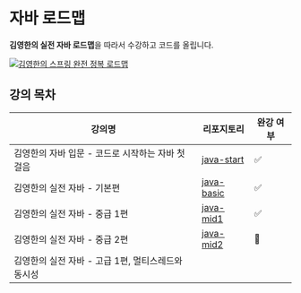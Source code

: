 # 자바 로드맵
**김영한의 실전 자바 로드맵**을 따라서 수강하고 코드를 올립니다.

[![김영한의 스프링 완전 정복 로드맵](https://cdn.inflearn.com/public/roadmaps/744/cover/a636e663-a6da-43b9-884a-42fc17b5890f/744-thumbnail.png?w=1062)](https://www.inflearn.com/roadmaps/744)


## 강의 목차
| 강의명 | 리포지토리 | 완강 여부 |
| ---- |  ------ | ----- | 
| 김영한의 자바 입문 - 코드로 시작하는 자바 첫걸음 |  [java-start](https://github.com/seyxxn/TIL/tree/main/inflearn_java/java-start) |  ✅ |
| 김영한의 실전 자바 - 기본편 |  [java-basic](https://github.com/seyxxn/TIL/tree/main/inflearn_java/java-basic)      |  ✅  |
| 김영한의 실전 자바 - 중급 1편 | [java-mid1](https://github.com/seyxxn/TIL/tree/main/inflearn_java/java-mid1)    |   ✅    |
| 김영한의 실전 자바 - 중급 2편 | [java-mid2](https://github.com/seyxxn/TIL/tree/main/inflearn_java/java-mid2)      |  🏃   |
| 김영한의 실전 자바 - 고급 1편, 멀티스레드와 동시성 |    |      |
